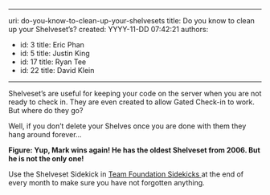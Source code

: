 

---
uri: do-you-know-to-clean-up-your-shelvesets
title: Do you know to clean up your Shelveset’s?
created: YYYY-11-DD 07:42:21
authors:
  - id: 3
    title: Eric Phan
  - id: 5
    title: Justin King
  - id: 17
    title: Ryan Tee
  - id: 22
    title: David Klein
---




<span class='intro'> Shelveset’s are useful for keeping your code on the server when you are not ready to check in. They are even created to allow Gated Check-in to work. But where do they go?<div>Well, if you don’t delete your Shelves once you are done with them they hang around forever…</div> </span>

<p><img src="/PublishingImages/TheOldestShelveset.jpg" alt="" /><br><b>Figure&#58; Yup, Mark wins again! He has the oldest Shelveset from 2006. But he is not the only one!</b></p>
<p>Use the Shelveset Sidekick in <a href="http&#58;//www.attrice.info/cm/tfs/index.htm">Team Foundation Sidekicks </a>at the end of every month to make sure you have not forgotten anything.</p>


